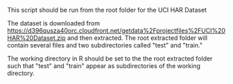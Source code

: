 This script should be run from the root folder for the UCI HAR Dataset

The dataset is downloaded from https://d396qusza40orc.cloudfront.net/getdata%2Fprojectfiles%2FUCI%20HAR%20Dataset.zip 
and then extracted. The root extracted folder will contain several files and two subdirectories called "test" and "train."

The working directory in R should be set to the the root extracted folder such that "test" and "train" appear as subdirectories of the working directory.